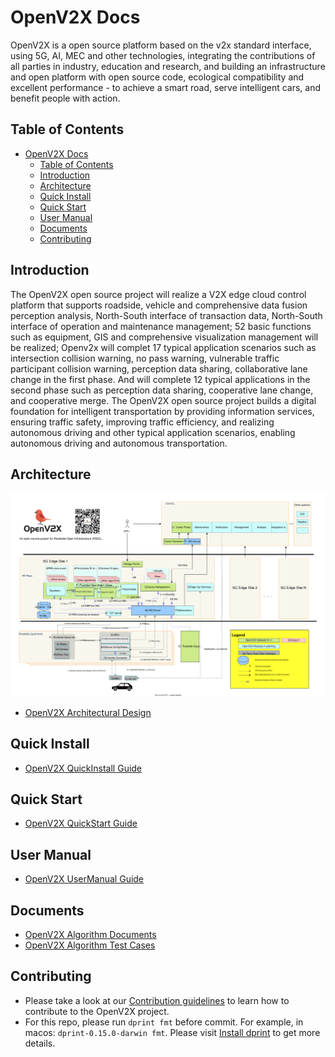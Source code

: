 # OpenV2X Docs

OpenV2X is a open source platform based on the v2x standard interface, using 5G, AI, MEC and other
technologies, integrating the contributions of all parties in industry, education and research, and
building an infrastructure and open platform with open source code, ecological compatibility and
excellent performance - to achieve a smart road, serve intelligent cars, and benefit people with
action.

## Table of Contents

- [OpenV2X Docs](#openv2x-docs)
  - [Table of Contents](#table-of-contents)
  - [Introduction](#introduction)
  - [Architecture](#architecture)
  - [Quick Install](#quick-install)
  - [Quick Start](#quick-start)
  - [User Manual](#user-manual)
  - [Documents](#documents)
  - [Contributing](#contributing)

## Introduction

The OpenV2X open source project will realize a V2X edge cloud control platform that supports
roadside, vehicle and comprehensive data fusion perception analysis, North-South interface of
transaction data, North-South interface of operation and maintenance management; 52 basic functions
such as equipment, GIS and comprehensive visualization management will be realized; Openv2x will
complet 17 typical application scenarios such as intersection collision warning, no pass warning,
vulnerable traffic participant collision warning, perception data sharing, collaborative lane change
in the first phase. And will complete 12 typical applications in the second phase such as perception
data sharing, cooperative lane change, and cooperative merge. The OpenV2X open source project builds
a digital foundation for intelligent transportation by providing information services, ensuring
traffic safety, improving traffic efficiency, and realizing autonomous driving and other typical
application scenarios, enabling autonomous driving and autonomous transportation.

## Architecture

![](docs/images/v2x-arch-details.svg)

- [OpenV2X Architectural Design](docs/v2x-architectural-design.md)

## Quick Install

- [OpenV2X QuickInstall Guide](docs/v2x-quick-install.md)

## Quick Start

- [OpenV2X QuickStart Guide](docs/v2x-quick-start.md)

## User Manual

- [OpenV2X UserManual Guide](docs/v2x-user-manual.md)

## Documents

- [OpenV2X Algorithm Documents](docs/v2x-algorithm.md)
- [OpenV2X Algorithm Test Cases](docs/v2x-algorithm-testcase.md)

## Contributing

- Please take a look at our [Contribution guidelines](docs/v2x_contribution.md) to learn how to
  contribute to the OpenV2X project.
- For this repo, please run `dprint fmt` before commit. For example, in macos:
  `dprint-0.15.0-darwin fmt`. Please visit [Install dprint](https://dprint.dev/install/) to get more
  details.
